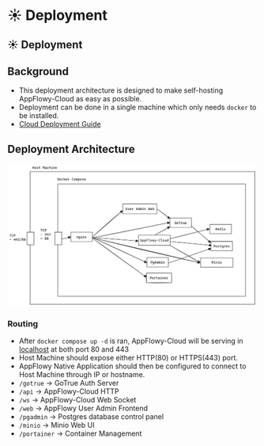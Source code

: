 # ☀ Deployment

## ☀ Deployment

## Background

* This deployment architecture is designed to make self-hosting AppFlowy-Cloud as easy as possible.
* Deployment can be done in a single machine which only needs `docker` to be installed.
* [Cloud Deployment Guide](https://github.com/AppFlowy-IO/AppFlowy-Cloud/blob/main/doc/deployment.md)

## Deployment Architecture

![img.png](img.png)

### Routing

* After `docker compose up -d` is ran, AppFlowy-Cloud will be serving in [localhost](http://localhost) at both port 80 and 443
* Host Machine should expose either HTTP(80) or HTTPS(443) port.
* AppFlowy Native Application should then be configured to connect to Host Machine through IP or hostname.
* `/gotrue` → GoTrue Auth Server
* `/api` → AppFlowy-Cloud HTTP
* `/ws` → AppFlowy-Cloud Web Socket
* `/web` → AppFlowy User Admin Frontend
* `/pgadmin` → Postgres database control panel
* `/minio` → Minio Web UI
* `/portainer` → Container Management
